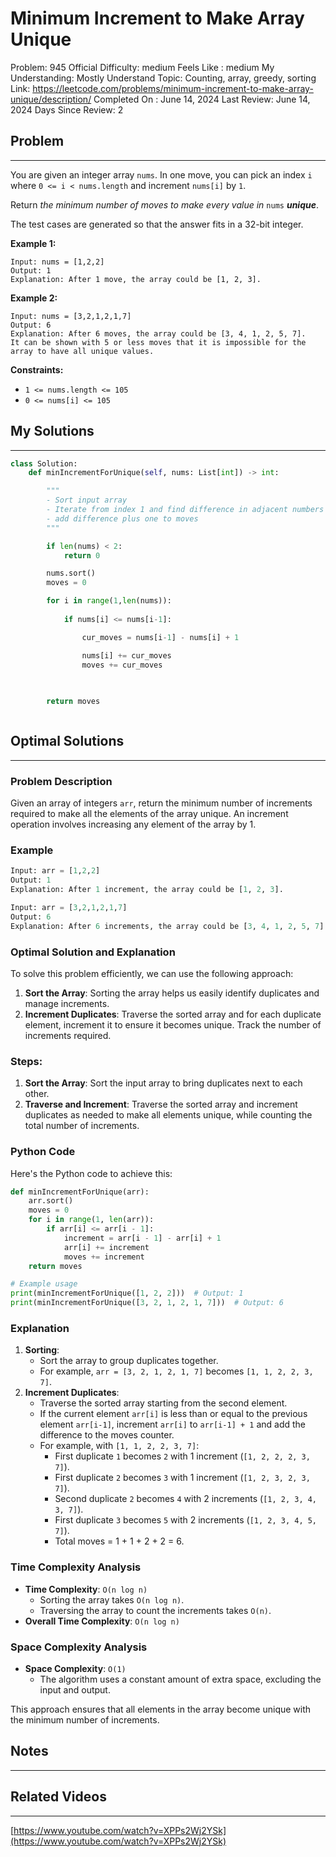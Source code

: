 # Minimum Increment to Make Array Unique

Problem: 945
Official Difficulty: medium
Feels Like : medium
My Understanding: Mostly Understand
Topic: Counting, array, greedy, sorting
Link: https://leetcode.com/problems/minimum-increment-to-make-array-unique/description/
Completed On : June 14, 2024
Last Review: June 14, 2024
Days Since Review: 2

## Problem

---

You are given an integer array `nums`. In one move, you can pick an index `i` where `0 <= i < nums.length` and increment `nums[i]` by `1`.

Return *the minimum number of moves to make every value in* `nums` ***unique***.

The test cases are generated so that the answer fits in a 32-bit integer.

**Example 1:**

```
Input: nums = [1,2,2]
Output: 1
Explanation: After 1 move, the array could be [1, 2, 3].
```

**Example 2:**

```
Input: nums = [3,2,1,2,1,7]
Output: 6
Explanation: After 6 moves, the array could be [3, 4, 1, 2, 5, 7].
It can be shown with 5 or less moves that it is impossible for the array to have all unique values.
```

**Constraints:**

- `1 <= nums.length <= 105`
- `0 <= nums[i] <= 105`

## My Solutions

---

```python
class Solution:
    def minIncrementForUnique(self, nums: List[int]) -> int:

        """
        - Sort input array
        - Iterate from index 1 and find difference in adjacent numbers  
        - add difference plus one to moves 
        """ 

        if len(nums) < 2:
            return 0

        nums.sort()
        moves = 0

        for i in range(1,len(nums)):
            
            if nums[i] <= nums[i-1]:

                cur_moves = nums[i-1] - nums[i] + 1

                nums[i] += cur_moves
                moves += cur_moves
                
                

        return moves
```

```python

```

## Optimal Solutions

---

### Problem Description

Given an array of integers `arr`, return the minimum number of increments required to make all the elements of the array unique. An increment operation involves increasing any element of the array by 1.

### Example

```python
Input: arr = [1,2,2]
Output: 1
Explanation: After 1 increment, the array could be [1, 2, 3].

Input: arr = [3,2,1,2,1,7]
Output: 6
Explanation: After 6 increments, the array could be [3, 4, 1, 2, 5, 7] or any other unique combination.

```

### Optimal Solution and Explanation

To solve this problem efficiently, we can use the following approach:

1. **Sort the Array**: Sorting the array helps us easily identify duplicates and manage increments.
2. **Increment Duplicates**: Traverse the sorted array and for each duplicate element, increment it to ensure it becomes unique. Track the number of increments required.

### Steps:

1. **Sort the Array**: Sort the input array to bring duplicates next to each other.
2. **Traverse and Increment**: Traverse the sorted array and increment duplicates as needed to make all elements unique, while counting the total number of increments.

### Python Code

Here's the Python code to achieve this:

```python
def minIncrementForUnique(arr):
    arr.sort()
    moves = 0
    for i in range(1, len(arr)):
        if arr[i] <= arr[i - 1]:
            increment = arr[i - 1] - arr[i] + 1
            arr[i] += increment
            moves += increment
    return moves

# Example usage
print(minIncrementForUnique([1, 2, 2]))  # Output: 1
print(minIncrementForUnique([3, 2, 1, 2, 1, 7]))  # Output: 6

```

### Explanation

1. **Sorting**:
    - Sort the array to group duplicates together.
    - For example, `arr = [3, 2, 1, 2, 1, 7]` becomes `[1, 1, 2, 2, 3, 7]`.
2. **Increment Duplicates**:
    - Traverse the sorted array starting from the second element.
    - If the current element `arr[i]` is less than or equal to the previous element `arr[i-1]`, increment `arr[i]` to `arr[i-1] + 1` and add the difference to the moves counter.
    - For example, with `[1, 1, 2, 2, 3, 7]`:
        - First duplicate `1` becomes `2` with 1 increment (`[1, 2, 2, 2, 3, 7]`).
        - First duplicate `2` becomes `3` with 1 increment (`[1, 2, 3, 2, 3, 7]`).
        - Second duplicate `2` becomes `4` with 2 increments (`[1, 2, 3, 4, 3, 7]`).
        - First duplicate `3` becomes `5` with 2 increments (`[1, 2, 3, 4, 5, 7]`).
        - Total moves = 1 + 1 + 2 + 2 = 6.

### Time Complexity Analysis

- **Time Complexity**: `O(n log n)`
    - Sorting the array takes `O(n log n)`.
    - Traversing the array to count the increments takes `O(n)`.
- **Overall Time Complexity**: `O(n log n)`

### Space Complexity Analysis

- **Space Complexity**: `O(1)`
    - The algorithm uses a constant amount of extra space, excluding the input and output.

This approach ensures that all elements in the array become unique with the minimum number of increments.

## Notes

---

 

## Related Videos

---

[https://www.youtube.com/watch?v=XPPs2Wj2YSk](https://www.youtube.com/watch?v=XPPs2Wj2YSk)
